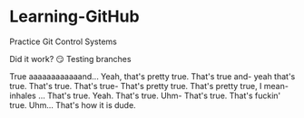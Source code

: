 ﻿# Learning-GitHub
Practice Git Control Systems

Did it work? 😏
Testing branches

True aaaaaaaaaaaand... Yeah, that's pretty true. That's true and- yeah that's true. That's true. That's true- That's pretty true. That's pretty true, I mean- inhales ... That's true. Yeah. That's true. Uhm- That's true. That's fuckin' true. Uhm... That's how it is dude.
